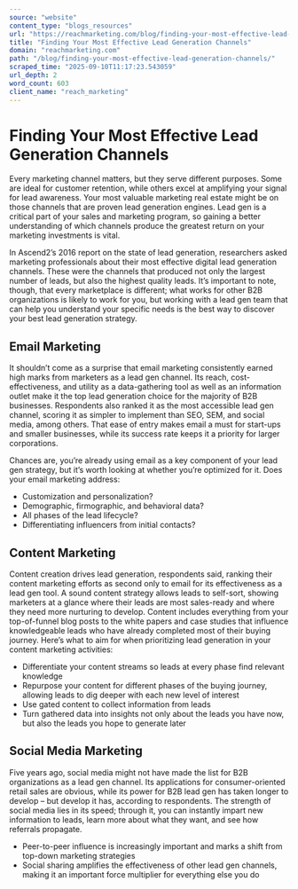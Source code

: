 ```yaml
---
source: "website"
content_type: "blogs_resources"
url: "https://reachmarketing.com/blog/finding-your-most-effective-lead-generation-channels/"
title: "Finding Your Most Effective Lead Generation Channels"
domain: "reachmarketing.com"
path: "/blog/finding-your-most-effective-lead-generation-channels/"
scraped_time: "2025-09-10T11:17:23.543059"
url_depth: 2
word_count: 603
client_name: "reach_marketing"
---
```


# Finding Your Most Effective Lead Generation Channels

Every marketing channel matters, but they serve different purposes. Some are ideal for customer retention, while others excel at amplifying your signal for lead awareness. Your most valuable marketing real estate might be on those channels that are proven lead generation engines. Lead gen is a critical part of your sales and marketing program, so gaining a better understanding of which channels produce the greatest return on your marketing investments is vital.

In Ascend2’s 2016 report on the state of lead generation, researchers asked marketing professionals about their most effective digital lead generation channels. These were the channels that produced not only the largest number of leads, but also the highest quality leads. It’s important to note, though, that every marketplace is different; what works for other B2B organizations is likely to work for you, but working with a lead gen team that can help you understand your specific needs is the best way to discover your best lead generation strategy.

## Email Marketing

It shouldn’t come as a surprise that email marketing consistently earned high marks from marketers as a lead gen channel. Its reach, cost-effectiveness, and utility as a data-gathering tool as well as an information outlet make it the top lead generation choice for the majority of B2B businesses. Respondents also ranked it as the most accessible lead gen channel, scoring it as simpler to implement than SEO, SEM, and social media, among others. That ease of entry makes email a must for start-ups and smaller businesses, while its success rate keeps it a priority for larger corporations.

Chances are, you’re already using email as a key component of your lead gen strategy, but it’s worth looking at whether you’re optimized for it. Does your email marketing address:

*   Customization and personalization?
*   Demographic, firmographic, and behavioral data?
*   All phases of the lead lifecycle?
*   Differentiating influencers from initial contacts?

## Content Marketing

Content creation drives lead generation, respondents said, ranking their content marketing efforts as second only to email for its effectiveness as a lead gen tool. A sound content strategy allows leads to self-sort, showing marketers at a glance where their leads are most sales-ready and where they need more nurturing to develop. Content includes everything from your top-of-funnel blog posts to the white papers and case studies that influence knowledgeable leads who have already completed most of their buying journey. Here’s what to aim for when prioritizing lead generation in your content marketing activities:

*   Differentiate your content streams so leads at every phase find relevant knowledge
*   Repurpose your content for different phases of the buying journey, allowing leads to dig deeper with each new level of interest
*   Use gated content to collect information from leads
*   Turn gathered data into insights not only about the leads you have now, but also the leads you hope to generate later

## Social Media Marketing

Five years ago, social media might not have made the list for B2B organizations as a lead gen channel. Its applications for consumer-oriented retail sales are obvious, while its power for B2B lead gen has taken longer to develop – but develop it has, according to respondents. The strength of social media lies in its speed; through it, you can instantly impart new information to leads, learn more about what they want, and see how referrals propagate.

*   Peer-to-peer influence is increasingly important and marks a shift from top-down marketing strategies
*   Social sharing amplifies the effectiveness of other lead gen channels, making it an important force multiplier for everything else you do